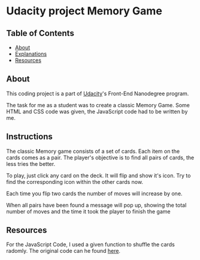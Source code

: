 # Udacity project Memory Game

## Table of Contents

* [About](#About)
* [Explanations](#Instructions)
* [Resources](#Resources)

## About

This coding project is a part of [Udacity](https://www.udacity.com/)'s Front-End Nanodegree program.

The task for me as a student was to create a classic Memory Game. Some HTML and CSS code was given, the JavaScript code had to be written by me.

## Instructions

The classic Memory game consists of a set of cards. Each item on the cards comes as a pair. The player's objective is to find all pairs of cards, the less tries the better.

To play, just click any card on the deck. It will flip and show it's icon. Try to find the corresponding icon within the other cards now.

Each time you flip two cards the number of moves will increase by one.

When all pairs have been found a message will pop up, showing the total number of moves and the time it took the player to finish the game

## Resources

For the JavaScript Code, I used a given function to shuffle the cards radomly. The original code can he found [here](http://stackoverflow.com/a/2450976).